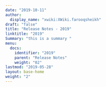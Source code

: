 ```yaml
---
date: "2019-10-11"
author:
  display_name: "xwiki:XWiki.farooqsheikh"
draft: "false"
title: "Release Notes - 2019"
linktitle: "2019"
Summary: "this is a summary "
menu:
  docs:
    identifier: "2019"
    parent: "Release Notes"
    weight: "02"
lastmod: "2019-05-28"
layout: base-home
weight: "2"
---
```

